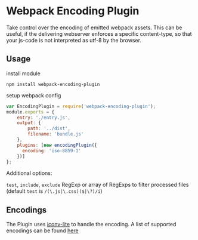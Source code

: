 # Webpack Encoding Plugin

Take control over the encoding of emitted webpack assets.
This can be useful, if the delivering webserver enforces a specific content-type, 
so that your js-code is not interpreted as utf-8 by the browser.

## Usage

install module

    npm install webpack-encoding-plugin
    
setup webpack config
   
``` javascript
var EncodingPlugin = require('webpack-encoding-plugin');
module.exports = {
    entry: './entry.js',
    output: {
        path: '../dist',
        filename: 'bundle.js'
    },
    plugins: [new encodingPlugin({
      encoding: 'iso-8859-1'
    })]
};
```

Additional options:

`test`, `include`, `exclude` RegExp or array of RegExps to filter processed files
(default `test` is `/(\.js|\.css)($|\?)/i`)

## Encodings

The Plugin uses [iconv-lite](https://www.npmjs.com/package/iconv-lite) to handle the encoding.
A list of supported encodings can be found [here](https://github.com/ashtuchkin/iconv-lite/wiki/Supported-Encodings)